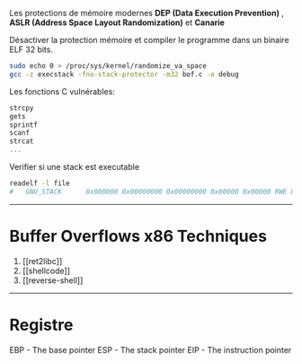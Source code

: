 Les protections de mémoire modernes **DEP (Data Execution Prevention)** , **ASLR (Address Space Layout Randomization)** et **Canarie**

Désactiver la protection mémoire et compiler le programme dans un binaire ELF 32 bits.

```sh
sudo echo 0 > /proc/sys/kernel/randomize_va_space
gcc -z execstack -fno-stack-protector -m32 bof.c -o debug
```

Les fonctions C vulnérables:

```c
strcpy
gets
sprintf
scanf
strcat
...
```

Verifier si une stack est executable

```sh
readelf -l file
#   GNU_STACK      0x000000 0x00000000 0x00000000 0x00000 0x00000 RWE 0x4
```

---
# Buffer Overflows  x86 Techniques

1. [[ret2libc]]
2. [[shellcode]]
3. [[reverse-shell]]

---
# Registre

EBP  - The base pointer
ESP  - The stack pointer
EIP   -  The instruction pointer

